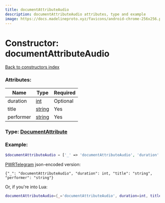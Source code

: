 ```yaml
---
title: documentAttributeAudio
description: documentAttributeAudio attributes, type and example
image: https://docs.madelineproto.xyz/favicons/android-chrome-256x256.png
---
```

# Constructor: documentAttributeAudio  
[Back to constructors index](index.md)



### Attributes:

| Name     |    Type       | Required |
|----------|---------------|----------|
|duration|[int](../types/int.md) | Optional|
|title|[string](../types/string.md) | Yes|
|performer|[string](../types/string.md) | Yes|



### Type: [DocumentAttribute](../types/DocumentAttribute.md)


### Example:

```php
$documentAttributeAudio = ['_' => 'documentAttributeAudio', 'duration' => int, 'title' => 'string', 'performer' => 'string'];
```  

[PWRTelegram](https://pwrtelegram.xyz) json-encoded version:

```
{"_": "documentAttributeAudio", "duration": int, "title": "string", "performer": "string"}
```


Or, if you're into Lua:

```lua
documentAttributeAudio={_='documentAttributeAudio', duration=int, title='string', performer='string'}

```


